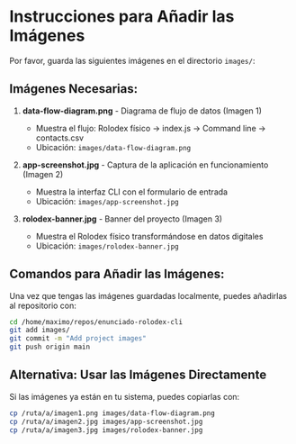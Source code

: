 # Instrucciones para Añadir las Imágenes

Por favor, guarda las siguientes imágenes en el directorio `images/`:

## Imágenes Necesarias:

1. **data-flow-diagram.png** - Diagrama de flujo de datos (Imagen 1)
   - Muestra el flujo: Rolodex físico → index.js → Command line → contacts.csv
   - Ubicación: `images/data-flow-diagram.png`

2. **app-screenshot.jpg** - Captura de la aplicación en funcionamiento (Imagen 2)
   - Muestra la interfaz CLI con el formulario de entrada
   - Ubicación: `images/app-screenshot.jpg`

3. **rolodex-banner.jpg** - Banner del proyecto (Imagen 3)
   - Muestra el Rolodex físico transformándose en datos digitales
   - Ubicación: `images/rolodex-banner.jpg`

## Comandos para Añadir las Imágenes:

Una vez que tengas las imágenes guardadas localmente, puedes añadirlas al repositorio con:

```bash
cd /home/maximo/repos/enunciado-rolodex-cli
git add images/
git commit -m "Add project images"
git push origin main
```

## Alternativa: Usar las Imágenes Directamente

Si las imágenes ya están en tu sistema, puedes copiarlas con:

```bash
cp /ruta/a/imagen1.png images/data-flow-diagram.png
cp /ruta/a/imagen2.jpg images/app-screenshot.jpg
cp /ruta/a/imagen3.jpg images/rolodex-banner.jpg
```
